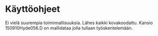 # Käyttöohjeet
Ei vielä suurempia toiminnallisuuksia. Lähes kaikki kovakoodattu.
Kansio 150910Hyde056.D on mallidataa jolla tullaan työskentelemään.